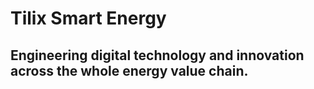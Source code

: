 # Tilix Smart Energy

## Engineering digital technology and innovation across the whole energy value chain.

